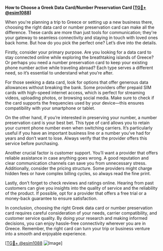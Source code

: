 **How to Choose a Greek Data Card/Number Preservation Card [[TG💪+ @esim1088](https://t.me/s/esim1088)]**

When you're planning a trip to Greece or setting up a new business there, choosing the right data card or number preservation card can make all the difference. These cards are more than just tools for communication; they're your gateway to seamless connectivity and staying in touch with loved ones back home. But how do you pick the perfect one? Let’s dive into the details.

Firstly, consider your primary purpose. Are you looking for a data card to stay connected online while exploring the breathtaking islands of Greece? Or perhaps you need a number preservation card to keep your existing phone number active while traveling abroad? Each type serves a different need, so it’s essential to understand what you’re after.

For those seeking a data card, look for options that offer generous data allowances without breaking the bank. Some providers offer prepaid SIM cards with high-speed internet access, which is perfect for streaming videos, uploading photos, or browsing social media. Make sure to check if the card supports the frequencies used by your device—this ensures compatibility with your smartphone or tablet.

On the other hand, if you’re interested in preserving your number, a number preservation card is your best bet. This type of card allows you to retain your current phone number even when switching carriers. It’s particularly useful if you have an important business line or a number you’ve had for years and don’t want to lose. Always verify that the provider offers this service before purchasing.

Another crucial factor is customer support. You’ll want a provider that offers reliable assistance in case anything goes wrong. A good reputation and clear communication channels can save you from unnecessary stress. Additionally, consider the pricing structure. Some providers might charge hidden fees or have complex billing cycles, so always read the fine print.

Lastly, don’t forget to check reviews and ratings online. Hearing from past customers can give you insights into the quality of service and the reliability of the product. If possible, opt for a provider that offers a free trial or a money-back guarantee to ensure satisfaction.

In conclusion, choosing the right Greek data card or number preservation card requires careful consideration of your needs, carrier compatibility, and customer service quality. By doing your research and making informed decisions, you can enjoy hassle-free connectivity wherever you are in Greece. Remember, the right card can turn your trip or business venture into a smooth and enjoyable experience.

[[TG💪+ @esim1088](https://t.me/s/esim1088) ![Image](https://i.postimg.cc/Y0z9fWf4/image.png)]